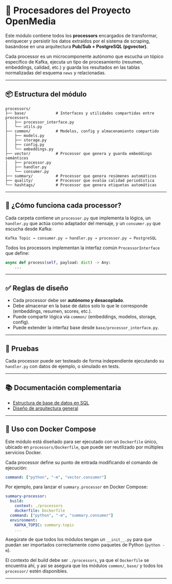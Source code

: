 # 🧠 Procesadores del Proyecto OpenMedia

Este módulo contiene todos los **processors** encargados de transformar, enriquecer y persistir los datos extraídos por el sistema de scraping, basándose en una arquitectura **Pub/Sub + PostgreSQL (pgvector)**.

Cada processor es un microcomponente autónomo que escucha un tópico específico de Kafka, ejecuta un tipo de procesamiento (resumen, embeddings, calidad, etc.) y guarda los resultados en las tablas normalizadas del esquema `news` y relacionadas.

---

## 📦 Estructura del módulo

```
processors/
├── base/             # Interfaces y utilidades compartidas entre processors
│   ├── processor_interface.py
│   └── utils.py
├── common/           # Modelos, config y almacenamiento compartido
│   ├── models.py
│   ├── storage.py
│   ├── config.py
│   └── embeddings.py
├── vector/           # Processor que genera y guarda embeddings semánticos
│   ├── processor.py
│   ├── handler.py
│   └── consumer.py
├── summary/          # Processor que genera resúmenes automáticos
├── quality/          # Processor que evalúa calidad periodística
└── hashtags/         # Processor que genera etiquetas automáticas
```

---

## 🚀 ¿Cómo funciona cada processor?

Cada carpeta contiene un `processor.py` que implementa la lógica, un `handler.py` que actúa como adaptador del mensaje, y un `consumer.py` que escucha desde Kafka:

```
Kafka Topic → consumer.py → handler.py → processor.py → PostgreSQL
```

Todos los processors implementan la interfaz común `ProcessorInterface` que define:

```python
async def process(self, payload: dict) -> Any:
    ...
```

---

## ✅ Reglas de diseño

- Cada processor debe ser **autónomo y desacoplado**.
- Debe almacenar en la base de datos solo lo que le corresponde (embeddings, resumen, scores, etc.).
- Puede compartir lógica vía `common/` (embeddings, modelos, storage, config).
- Puede extender la interfaz base desde `base/processor_interface.py`.

---

## 🧪 Pruebas

Cada processor puede ser testeado de forma independiente ejecutando su `handler.py` con datos de ejemplo, o simulado en tests.

---

## 📚 Documentación complementaria

- [Estructura de base de datos en SQL](../database/OpenMedia_v0.2.sql)
- [Diseño de arquitectura general](../.docs/diagrams/processors/perplexity-research.md)

---

## 🐳 Uso con Docker Compose

Este módulo está diseñado para ser ejecutado con un `Dockerfile` único, ubicado en `processors/Dockerfile`, que puede ser reutilizado por múltiples servicios Docker.

Cada processor define su punto de entrada modificando el comando de ejecución:

```yaml
command: ["python", "-m", "vector.consumer"]
```

Por ejemplo, para lanzar el `summary.processor` en Docker Compose:

```yaml
summary-processor:
  build:
    context: ./processors
    dockerfile: Dockerfile
  command: ["python", "-m", "summary.consumer"]
  environment:
    KAFKA_TOPIC: summary.topic
    ...
```

Asegúrate de que todos los módulos tengan un `__init__.py` para que puedan ser importados correctamente como paquetes de Python (`python -m`).

El contexto del build debe ser `./processors`, ya que el `Dockerfile` se encuentra ahí, y así se asegura que los módulos `common/`, `base/` y todos los `processor/` estén disponibles.

---